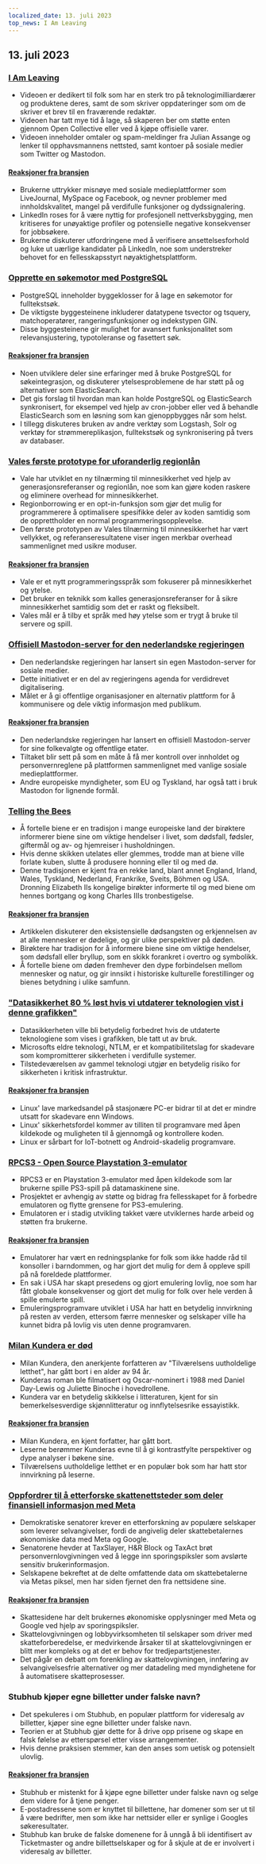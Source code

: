 ```yaml
---
localized_date: 13. juli 2023
top_news: I Am Leaving
---
```


## 13. juli 2023

### [I Am Leaving](https://briefs.video/videos/i-am-leaving/)

- Videoen er dedikert til folk som har en sterk tro på teknologimilliardærer og produktene deres, samt de som skriver oppdateringer som om de skriver et brev til en fraværende redaktør.
- Videoen har tatt mye tid å lage, så skaperen ber om støtte enten gjennom Open Collective eller ved å kjøpe offisielle varer.
- Videoen inneholder omtaler og spam-meldinger fra Julian Assange og lenker til opphavsmannens nettsted, samt kontoer på sosiale medier som Twitter og Mastodon.

#### [Reaksjoner fra bransjen](http://news.ycombinator.com/item?id=36691867)

- Brukerne uttrykker misnøye med sosiale medieplattformer som LiveJournal, MySpace og Facebook, og nevner problemer med innholdskvalitet, mangel på verdifulle funksjoner og dydssignalering.
- LinkedIn roses for å være nyttig for profesjonell nettverksbygging, men kritiseres for unøyaktige profiler og potensielle negative konsekvenser for jobbsøkere.
- Brukerne diskuterer utfordringene med å verifisere ansettelsesforhold og luke ut uærlige kandidater på LinkedIn, noe som understreker behovet for en fellesskapsstyrt nøyaktighetsplattform.

### [Opprette en søkemotor med PostgreSQL](https://xata.io/blog/postgres-full-text-search-engine)

- PostgreSQL inneholder byggeklosser for å lage en søkemotor for fulltekstsøk.
- De viktigste byggesteinene inkluderer datatypene tsvector og tsquery, matchoperatører, rangeringsfunksjoner og indekstypen GIN.
- Disse byggesteinene gir mulighet for avansert funksjonalitet som relevansjustering, typotoleranse og fasettert søk.

#### [Reaksjoner fra bransjen](http://news.ycombinator.com/item?id=36699016)

- Noen utviklere deler sine erfaringer med å bruke PostgreSQL for søkeintegrasjon, og diskuterer ytelsesproblemene de har støtt på og alternativer som ElasticSearch.
- Det gis forslag til hvordan man kan holde PostgreSQL og ElasticSearch synkronisert, for eksempel ved hjelp av cron-jobber eller ved å behandle ElasticSearch som en løsning som kan gjenoppbygges når som helst.
- I tillegg diskuteres bruken av andre verktøy som Logstash, Solr og verktøy for strømmereplikasjon, fulltekstsøk og synkronisering på tvers av databaser.

### [Vales første prototype for uforanderlig regionlån](https://verdagon.dev/blog/first-regions-prototype)

- Vale har utviklet en ny tilnærming til minnesikkerhet ved hjelp av generasjonsreferanser og regionlån, noe som kan gjøre koden raskere og eliminere overhead for minnesikkerhet.
- Regionborrowing er en opt-in-funksjon som gjør det mulig for programmerere å optimalisere spesifikke deler av koden samtidig som de opprettholder en normal programmeringsopplevelse.
- Den første prototypen av Vales tilnærming til minnesikkerhet har vært vellykket, og referanseresultatene viser ingen merkbar overhead sammenlignet med usikre moduser.

#### [Reaksjoner fra bransjen](http://news.ycombinator.com/item?id=36690556)

- Vale er et nytt programmeringsspråk som fokuserer på minnesikkerhet og ytelse.
- Det bruker en teknikk som kalles generasjonsreferanser for å sikre minnesikkerhet samtidig som det er raskt og fleksibelt.
- Vales mål er å tilby et språk med høy ytelse som er trygt å bruke til servere og spill.

### [Offisiell Mastodon-server for den nederlandske regjeringen](https://social.overheid.nl/@avhuffelen/110700825255524685)

- Den nederlandske regjeringen har lansert sin egen Mastodon-server for sosiale medier.
- Dette initiativet er en del av regjeringens agenda for verdidrevet digitalisering.
- Målet er å gi offentlige organisasjoner en alternativ plattform for å kommunisere og dele viktig informasjon med publikum.

#### [Reaksjoner fra bransjen](http://news.ycombinator.com/item?id=36695635)

- Den nederlandske regjeringen har lansert en offisiell Mastodon-server for sine folkevalgte og offentlige etater.
- Tiltaket blir sett på som en måte å få mer kontroll over innholdet og personvernreglene på plattformen sammenlignet med vanlige sosiale medieplattformer.
- Andre europeiske myndigheter, som EU og Tyskland, har også tatt i bruk Mastodon for lignende formål.

### [Telling the Bees](https://en.wikipedia.org/wiki/Telling_the_bees)

- Å fortelle biene er en tradisjon i mange europeiske land der birøktere informerer biene sine om viktige hendelser i livet, som dødsfall, fødsler, giftermål og av- og hjemreiser i husholdningen.
- Hvis denne skikken utelates eller glemmes, trodde man at biene ville forlate kuben, slutte å produsere honning eller til og med dø.
- Denne tradisjonen er kjent fra en rekke land, blant annet England, Irland, Wales, Tyskland, Nederland, Frankrike, Sveits, Böhmen og USA. Dronning Elizabeth IIs kongelige birøkter informerte til og med biene om hennes bortgang og kong Charles IIIs tronbestigelse.

#### [Reaksjoner fra bransjen](http://news.ycombinator.com/item?id=36699327)

- Artikkelen diskuterer den eksistensielle dødsangsten og erkjennelsen av at alle mennesker er dødelige, og gir ulike perspektiver på døden.
- Birøktere har tradisjon for å informere biene sine om viktige hendelser, som dødsfall eller bryllup, som en skikk forankret i overtro og symbolikk.
- Å fortelle biene om døden fremhever den dype forbindelsen mellom mennesker og natur, og gir innsikt i historiske kulturelle forestillinger og bienes betydning i ulike samfunn.

### ["Datasikkerhet 80 % løst hvis vi utdaterer teknologien vist i denne grafikken"](https://twitter.com/matthew_d_green/status/1679135426806784004)

- Datasikkerheten ville bli betydelig forbedret hvis de utdaterte teknologiene som vises i grafikken, ble tatt ut av bruk.
- Microsofts eldre teknologi, NTLM, er et kompatibilitetslag for skadevare som kompromitterer sikkerheten i verdifulle systemer.
- Tilstedeværelsen av gammel teknologi utgjør en betydelig risiko for sikkerheten i kritisk infrastruktur.

#### [Reaksjoner fra bransjen](http://news.ycombinator.com/item?id=36696127)

- Linux' lave markedsandel på stasjonære PC-er bidrar til at det er mindre utsatt for skadevare enn Windows.
- Linux' sikkerhetsfordel kommer av tilliten til programvare med åpen kildekode og muligheten til å gjennomgå og kontrollere koden.
- Linux er sårbart for IoT-botnett og Android-skadelig programvare.

### [RPCS3 - Open Source Playstation 3-emulator](https://rpcs3.net/)

- RPCS3 er en Playstation 3-emulator med åpen kildekode som lar brukerne spille PS3-spill på datamaskinene sine.
- Prosjektet er avhengig av støtte og bidrag fra fellesskapet for å forbedre emulatoren og flytte grensene for PS3-emulering.
- Emulatoren er i stadig utvikling takket være utviklernes harde arbeid og støtten fra brukerne.

#### [Reaksjoner fra bransjen](http://news.ycombinator.com/item?id=36690498)

- Emulatorer har vært en redningsplanke for folk som ikke hadde råd til konsoller i barndommen, og har gjort det mulig for dem å oppleve spill på nå foreldede plattformer.
- En sak i USA har skapt presedens og gjort emulering lovlig, noe som har fått globale konsekvenser og gjort det mulig for folk over hele verden å spille emulerte spill.
- Emuleringsprogramvare utviklet i USA har hatt en betydelig innvirkning på resten av verden, ettersom færre mennesker og selskaper ville ha kunnet bidra på lovlig vis uten denne programvaren.

### [Milan Kundera er død](https://variety.com/2023/film/global/milan-kundera-the-unbearable-lightness-of-being-dies-dead-1235667595/)

- Milan Kundera, den anerkjente forfatteren av "Tilværelsens uutholdelige letthet", har gått bort i en alder av 94 år.
- Kunderas roman ble filmatisert og Oscar-nominert i 1988 med Daniel Day-Lewis og Juliette Binoche i hovedrollene.
- Kundera var en betydelig skikkelse i litteraturen, kjent for sin bemerkelsesverdige skjønnlitteratur og innflytelsesrike essayistikk.

#### [Reaksjoner fra bransjen](http://news.ycombinator.com/item?id=36692962)

- Milan Kundera, en kjent forfatter, har gått bort.
- Leserne berømmer Kunderas evne til å gi kontrastfylte perspektiver og dype analyser i bøkene sine.
- Tilværelsens uutholdelige letthet er en populær bok som har hatt stor innvirkning på leserne.

### [Oppfordrer til å etterforske skattenettsteder som deler finansiell informasjon med Meta](https://www.theverge.com/2023/7/12/23791496/meta-google-tax-filing-warren-sanders-pixel)

- Demokratiske senatorer krever en etterforskning av populære selskaper som leverer selvangivelser, fordi de angivelig deler skattebetalernes økonomiske data med Meta og Google.
- Senatorene hevder at TaxSlayer, H&R Block og TaxAct brøt personvernlovgivningen ved å legge inn sporingspiksler som avslørte sensitiv brukerinformasjon.
- Selskapene bekreftet at de delte omfattende data om skattebetalerne via Metas piksel, men har siden fjernet den fra nettsidene sine.

#### [Reaksjoner fra bransjen](http://news.ycombinator.com/item?id=36693994)

- Skattesidene har delt brukernes økonomiske opplysninger med Meta og Google ved hjelp av sporingspiksler.
- Skattelovgivningen og lobbyvirksomheten til selskaper som driver med skatteforberedelse, er medvirkende årsaker til at skattelovgivningen er blitt mer kompleks og at det er behov for tredjepartstjenester.
- Det pågår en debatt om forenkling av skattelovgivningen, innføring av selvangivelsesfrie alternativer og mer datadeling med myndighetene for å automatisere skatteprosesser.

### Stubhub kjøper egne billetter under falske navn?

- Det spekuleres i om Stubhub, en populær plattform for videresalg av billetter, kjøper sine egne billetter under falske navn.
- Teorien er at Stubhub gjør dette for å drive opp prisene og skape en falsk følelse av etterspørsel etter visse arrangementer.
- Hvis denne praksisen stemmer, kan den anses som uetisk og potensielt ulovlig.

#### [Reaksjoner fra bransjen](http://news.ycombinator.com/item?id=36695633)

- Stubhub er mistenkt for å kjøpe egne billetter under falske navn og selge dem videre for å tjene penger.
- E-postadressene som er knyttet til billettene, har domener som ser ut til å være bedrifter, men som ikke har nettsider eller er synlige i Googles søkeresultater.
- Stubhub kan bruke de falske domenene for å unngå å bli identifisert av Ticketmaster og andre billettselskaper og for å skjule at de er involvert i videresalg av billetter.
